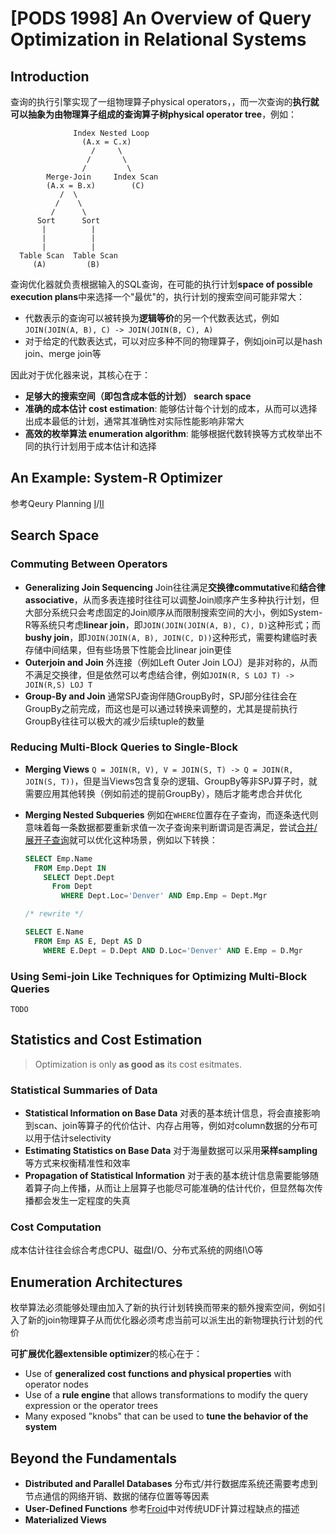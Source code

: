 # [PODS 1998] An Overview of Query Optimization in Relational Systems

## Introduction

查询的执行引擎实现了一组物理算子physical operators，，而一次查询的**执行就可以抽象为由物理算子组成的查询算子树physical operator tree**，例如：

```text
              Index Nested Loop
                (A.x = C.x)
                  /     \
                 /       \
                /         \
        Merge-Join     Index Scan
        (A.x = B.x)        (C)
           /  \
          /    \
         /      \
      Sort      Sort
       |          |
       |          |
       |          |
  Table Scan  Table Scan
     (A)         (B)
```

查询优化器就负责根据输入的SQL查询，在可能的执行计划**space of possible execution plans**中来选择一个"最优"的，执行计划的搜索空间可能非常大：

- 代数表示的查询可以被转换为**逻辑等价**的另一个代数表达式，例如`JOIN(JOIN(A, B), C) -> JOIN(JOIN(B, C), A)`
- 对于给定的代数表达式，可以对应多种不同的物理算子，例如join可以是hash join、merge join等

因此对于优化器来说，其核心在于：

- **足够大的搜索空间（即包含成本低的计划） search space**
- **准确的成本估计 cost estimation**: 能够估计每个计划的成本，从而可以选择出成本最低的计划，通常其准确性对实际性能影响非常大
- **高效的枚举算法 enumeration algorithm**: 能够根据代数转换等方式枚举出不同的执行计划用于成本估计和选择

## An Example: System-R Optimizer

参考Qeury Planning [I](../cmu15.445/14.Query_Planning_I.md)/[II](../cmu15.445/15.Query_Planning_II.md)

## Search Space

### Commuting Between Operators

- **Generalizing Join Sequencing**
  Join往往满足**交换律commutative**和**结合律associative**，从而多表连接时往往可以调整Join顺序产生多种执行计划，但大部分系统只会考虑固定的Join顺序从而限制搜索空间的大小，例如System-R等系统只考虑**linear join**，即`JOIN(JOIN(JOIN(A, B), C), D)`这种形式；而**bushy join**，即`JOIN(JOIN(A, B), JOIN(C, D))`这种形式，需要构建临时表存储中间结果，但有些场景下性能会比linear join更佳
- **Outerjoin and Join**
  外连接（例如Left Outer Join LOJ）是非对称的，从而不满足交换律，但是依然可以考虑结合律，例如`JOIN(R, S LOJ T) -> JOIN(R,S) LOJ T`
- **Group-By and Join**
  通常SPJ查询伴随GroupBy时，SPJ部分往往会在GroupBy之前完成，而这也是可以通过转换来调整的，尤其是提前执行GroupBy往往可以极大的减少后续tuple的数量

### Reducing Multi-Block Queries to Single-Block

- **Merging Views**
  `Q = JOIN(R, V), V = JOIN(S, T) -> Q = JOIN(R, JOIN(S, T))`，但是当Views包含复杂的逻辑、GroupBy等非SPJ算子时，就需要应用其他转换（例如前述的提前GroupBy），随后才能考虑合并优化
- **Merging Nested Subqueries**
  例如在`WHERE`位置存在子查询，而逐条迭代则意味着每一条数据都要重新求值一次子查询来判断谓词是否满足，尝试[合并/展开子查询](14.Logic_Execution.md#sub-queries)就可以优化这种场景，例如以下转换：

  ```SQL
  SELECT Emp.Name
    FROM Emp.Dept IN
      SELECT Dept.Dept
        From Dept
          WHERE Dept.Loc='Denver' AND Emp.Emp = Dept.Mgr

  /* rewrite */

  SELECT E.Name
    FROM Emp AS E, Dept AS D
      WHERE E.Dept = D.Dept AND D.Loc='Denver' AND E.Emp = D.Mgr
  ```

### Using Semi-join Like Techniques for Optimizing Multi-Block Queries

`TODO`

## Statistics and Cost Estimation

> Optimization is only **as good as** its cost esitmates.

### Statistical Summaries of Data

- **Statistical Information on Base Data**
  对表的基本统计信息，将会直接影响到scan、join等算子的代价估计、内存占用等，例如对column数据的分布可以用于估计selectivity
- **Estimating Statistics on Base Data**
  对于海量数据可以采用**采样sampling**等方式来权衡精准性和效率
- **Propagation of Statistical Information**
  对于表的基本统计信息需要能够随着算子向上传播，从而让上层算子也能尽可能准确的估计代价，但显然每次传播都会发生一定程度的失真

### Cost Computation

成本估计往往会综合考虑CPU、磁盘I/O、分布式系统的网络I\O等

## Enumeration Architectures

枚举算法必须能够处理由加入了新的执行计划转换而带来的额外搜索空间，例如引入了新的join物理算子从而优化器必须考虑当前可以派生出的新物理执行计划的代价

**可扩展优化器extensible optimizer**的核心在于：

- Use of **generalized cost functions and physical properties** with operator nodes
- Use of a **rule engine** that allows transformations to modify the query expression or the operator trees
- Many exposed "knobs" that can be used to **tune the behavior of the system**

## Beyond the Fundamentals

- **Distributed and Parallel Databases**
  分布式/并行数据库系统还需要考虑到节点通信的网络开销、数据的储存位置等等因素
- **User-Defined Functions**
  参考[Froid](Froid.md#background)中对传统UDF计算过程缺点的描述
- **Materialized Views**
